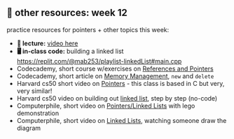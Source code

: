 ## 🤖 other resources: week 12

practice resources for pointers + other topics this week:
- **🎥 lecture:** [video here](https://www.loom.com/share/36b18c04c6c342ba96ad32fd06d5aa56)
- **🖥️ in-class code:** building a linked list https://replit.com/@mab253/playlist-linkedList#main.cpp
- Codecademy, short course w/exercises on [References and Pointers](https://www.codecademy.com/courses/learn-c-plus-plus/lessons/cpp-references-and-pointers/exercises/introduction)
- Codecademy, short article on [Memory Management](https://www.codecademy.com/courses/learn-c-plus-plus/articles/cpp-memory-allocation), `new` and `delete`
- Harvard cs50 short video on [Pointers](https://cs50.harvard.edu/x/2023/shorts/pointers/) - this class is based in C but very, very similar!
- Harvard cs50 video on building out [linked list](https://video.cs50.io/X8h4dq9Hzq8?screen=GWTo0W8blck&start=3462), step by step (no-code)
- Computerphile, short video on [Pointers/Linked Lists](https://www.youtube.com/watch?v=t5NszbIerYc) with lego demonstration
- Computerphile, short video on [Linked Lists](https://www.youtube.com/watch?v=_jQhALI4ujg), watching someone draw the diagram


